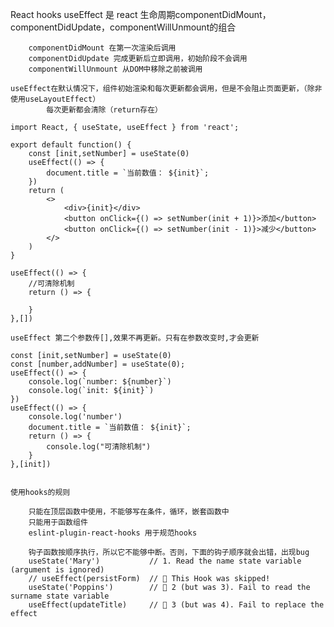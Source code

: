React hooks
    useEffect 是 react 生命周期componentDidMount，componentDidUpdate，componentWillUnmount的组合
        
        componentDidMount 在第一次渲染后调用
        componentDidUpdate 完成更新后立即调用，初始阶段不会调用
        componentWillUnmount 从DOM中移除之前被调用
    
    useEffect在默认情况下，组件初始渲染和每次更新都会调用，但是不会阻止页面更新，（除非使用useLayoutEffect）
            每次更新都会清除（return存在）

    import React, { useState, useEffect } from 'react';
    
    export default function() {
        const [init,setNumber] = useState(0)
        useEffect(() => {
            document.title = `当前数值： ${init}`;
        })
        return (
            <>
                <div>{init}</div>
                <button onClick={() => setNumber(init + 1)}>添加</button>
                <button onClick={() => setNumber(init - 1)}>减少</button>
            </>
        )
    }

    useEffect(() => {
        //可清除机制
        return () => {

        }
    },[])

    useEffect 第二个参数传[],效果不再更新。只有在参数改变时,才会更新

    const [init,setNumber] = useState(0)
    const [number,addNumber] = useState(0);
    useEffect(() => {
        console.log(`number: ${number}`)
        console.log(`init: ${init}`)
    })
    useEffect(() => {
        console.log('number')
        document.title = `当前数值： ${init}`;
        return () => {
            console.log("可清除机制")
        }
    },[init])


    使用hooks的规则

        只能在顶层函数中使用，不能够写在条件，循环，嵌套函数中
        只能用于函数组件
        eslint-plugin-react-hooks 用于规范hooks

        钩子函数按顺序执行，所以它不能够中断。否则，下面的钩子顺序就会出错，出现bug
        useState('Mary')           // 1. Read the name state variable (argument is ignored)
        // useEffect(persistForm)  // 🔴 This Hook was skipped!
        useState('Poppins')        // 🔴 2 (but was 3). Fail to read the surname state variable
        useEffect(updateTitle)     // 🔴 3 (but was 4). Fail to replace the effect
